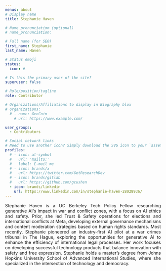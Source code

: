 ```yaml
---
menus: about
# Display name
title: Stephanie Haven

# Name pronunciation (optional)
# name_pronunciation: 

# Full name (for SEO)
first_name: Stephanie
last_name: Haven

# Status emoji
status: 
  icon: #

# Is this the primary user of the site?
superuser: false

# Role/position/tagline
role: Contributor

# Organizations/Affiliations to display in Biography blox
# organizations:
  # - name: GenCoin
    # url: https://www.example.com/

user_groups:
  - Contributors

# Social network links
# Need to use another icon? Simply download the SVG icon to your `assets/media/icons/` folder.
profiles:
  # - icon: at-symbol
  #   url: 'mailto:'
  #   label: E-mail me
  # - icon: brands/x
  #   url: https://twitter.com/GetResearchDev
  # - icon: brands/gitlab
  #   url: https://github.com/gcushen
  - icon: brands/linkedin
    url: https://www.linkedin.com/in/stephanie-haven-28028936/
---
```


<div style="text-align: justify">Stephanie Haven is a UC Berkeley Tech Policy Fellow researching generative AI's impact in war and conflict zones, with a focus on AI ethics and safety. Prior, she led Trust & Safety operations for elections and international conflicts at Meta, developing external governance mechanisms and content moderation strategies based on human rights standards. Most recently, Stephanie pioneered an industry-first AI pilot at a war crimes tribunal in The Hague, exploring the opportunities for generative AI to enhance the efficiency of international legal processes. Her work focuses on developing successful technology products that balance innovation with safety and free expression. Stephanie holds a master’s degree from Johns Hopkins University School of Advanced International Studies, where she specialized in the intersection of technology and democracy.</div>